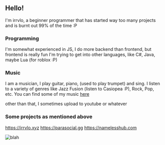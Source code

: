 ## Hello!

I'm irrvlo, a beginner programmer that has started way too many projects and is burnt out 99% of the time :P

### Programming

I'm somewhat experienced in JS, I do more backend than frontend, but frontend is really fun
I'm trying to get into other languages, like C#, Java, maybe Lua (for roblox :P)

### Music

I am a musician, I play guitar, piano, (used to play trumpet) and sing. I listen to a variety of genres like Jazz Fusion (listen to Casiopea :P), Rock, Pop, etc.
You can find some of my music [here](https://open.spotify.com/artist/5ndtYQXJoyrvAgIpiCbkTw)

other than that, I sometimes upload to youtube or whatever

### Some projects as mentioned above
https://irrvlo.xyz
https://parasocial.gg
https://namelesshub.com

![blah](https://media.discordapp.net/attachments/802970220909297715/1044378822096736266/caption.gif?width=627&height=671)
